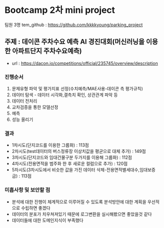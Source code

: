 # Bootcamp 2차 mini project
팀원 3명
tem_github : https://github.com/kkkkyoung/parking_project

## 주제 : 데이콘 주차수요 예측 AI 경진대회(머신러닝을 이용한 아파트단지 주차수요예측)
- url : https://dacon.io/competitions/official/235745/overview/description

### 진행순서 
1. 문제유형 파악 및 평가지표 선정(수치예측/MAE사용-데이콘 측 평가규칙)
2. 데이터 탐색 - 데이터 시각화,결측치 확인, 상관관계 파악 등
3. 데이터 전처리 
4. 교차검증을 통한 모델선정
5. 예측
6. 성능 올리기

### 결과
- 1차시도(단지코드를 이용한 그룹화) : 113점
- 2차시도(test데이터의 버스정류장 이상치값을 평균으로 대체 추가) : 149점
- 3차시도(단지코드와 임대건물구분 두가지를 이용해 그룹화) : 112점
- 4차시도(전용면적을 범주화 한 후 새로운 컬럼으로 추가) : 120점
- 5차시도(3차시도에서 비슷한 값을 가진 데이터 삭제-전용면적별세대수,임대보증금) : 113점

### 미흡사항 및 보안할 점
- 분석에 대한 진행이 체계적으로 이루어질 수 있도록 분석방안에 대한 계획을 우선적으로 수립하면 좋겠다
- 데이터의 분포가 치우쳐져있기 때문에 로그변환을 실시해봤으면 좋았을것 같다
- 데이터들에 대한 도메인지식이 부족했다
